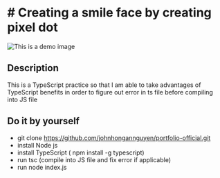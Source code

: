 # # Creating a smile face by creating pixel dot 

![This is a demo image](./simle-face-img.png)


## Description 
This is a TypeScript practice so that I am able to take advantages of TypeScript benefits in order to figure out error in ts file before compiling into JS file


## Do it by yourself 
- git clone https://github.com/johnhongannguyen/portfolio-official.git
- install Node js 
- install TypeScript ( npm install -g typescript)
- run tsc (compile into JS file and fix error if applicable)
- run node index.js





